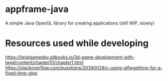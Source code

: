 # appframe-java
A simple Java OpenGL library for creating applications (still WIP, slowly)


# Resources used while developing
https://lwjglgamedev.gitbooks.io/3d-game-development-with-lwjgl/content/chapter01/chapter1.html
https://stackoverflow.com/questions/20390028/c-using-glfwgettime-for-a-fixed-time-step
